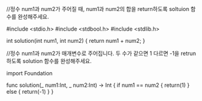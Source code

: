//정수 num1과 num2가 주어질 때, num1과 num2의 합을 return하도록 soltuion 함수를 완성해주세요.

#include <stdio.h>
#include <stdbool.h>
#include <stdlib.h>

int solution(int num1, int num2) {
    return num1 + num2;
}

//정수 num1과 num2가 매개변수로 주어집니다. 두 수가 같으면 1 다르면 -1을 retrun하도록 solution 함수를 완성해주세요.

import Foundation

func solution(_ num1:Int, _ num2:Int) -> Int {
    if num1 == num2 {
        return(1)
    } else {
        return(-1)
    }
}
